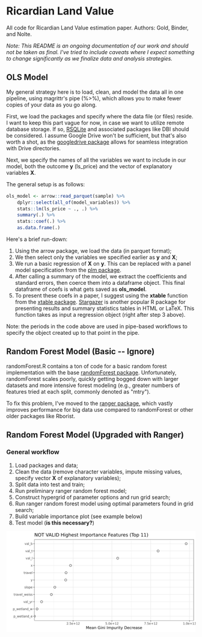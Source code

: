 # Ricardian Land Value
All code for Ricardian Land Value estimation paper. Authors: Gold, Binder, and Nolte.

*Note: This README is an ongoing documentation of our work and should not be taken as final. I've tried to include caveats where I expect something to change significantly as we finalize data and analysis strategies.*

## OLS Model

My general strategy here is to load, clean, and model the data all in one pipeline, using magrittr's pipe (%>%), which allows you to make fewer copies of your data as you go along. 

First, we load the packages and specify where the data file (or files) reside. I want to keep this part vague for now, in case we want to utilize remote database storage. If so, [RSQLite](https://www.r-project.org/nosvn/pandoc/RSQLite.html) and associated packages like DBI should be considered. I assume Google Drive won't be sufficient, but that's also worth a shot, as the [googledrive package](https://googledrive.tidyverse.org/) allows for seamless integration with Drive directories.

Next, we specify the names of all the variables we want to include in our model, both the outcome **y** (ls_price) and the vector of explanatory variables **X**.

The general setup is as follows:

```r
ols_model <- arrow::read_parquet(sample) %>%
    dplyr::select(all_of(model_variables)) %>%
    stats::lm(ls_price ~ ., .) %>%
    summary(.) %>%
    stats::coef(.) %>%
    as.data.frame(.)

```

Here's a brief run-down:

1. Using the arrow package, we load the data (in parquet format);
2. We then select only the variables we specified earlier as **y** and **X**;
3. We run a basic regression of **X** on **y**. This can be replaced with a panel model specification from the [plm package](https://cran.r-project.org/web/packages/plm/index.html).
4. After calling a summary of the model, we extract the coefficients and standard errors, then coerce them into a dataframe object. This final dataframe of coefs is what gets saved as **ols_model**.
5. To present these coefs in a paper, I suggest using the **xtable** function from the [xtable package](https://www.rdocumentation.org/packages/xtable/versions/1.8-4/topics/xtable). [Stargazer](https://cran.r-project.org/web/packages/stargazer/vignettes/stargazer.pdf) is another popular R package for presenting results and summary statistics tables in HTML or LaTeX. This function takes as input a regression object (right after step 3 above). 

Note: the periods in the code above are used in pipe-based workflows to specify the object created up to that point in the pipe.

## Random Forest Model (Basic -- Ignore)

randomForest.R contains a ton of code for a basic random forest implementation with the base [randomForest package](https://cran.r-project.org/web/packages/randomForest/index.html). Unfortunately, randomForest scales poorly, quickly getting bogged down with larger datasets and more intensive forest modeling (e.g., greater numbers of features tried at each split, commonly denoted as "mtry").

To fix this problem, I've moved to the [ranger package](https://arxiv.org/pdf/1508.04409.pdf), which vastly improves performance for big data use compared to randomForest or other older packages like Rborist.

## Random Forest Model (Upgraded with Ranger)

### General workflow

1. Load packages and data;
2. Clean the data (remove character variables, impute missing values, specify vector **X** of explanatory variables);
3. Split data into test and train;
4. Run preliminary ranger random forest model;
5. Construct hypergrid of parameter options and run grid search;
6. Run ranger random forest model using optimal parameters found in grid search;
7. Build variable importance plot (see example below)
8. Test model (**is this necessary?**)

![Fig. 1: Example Variable Importance Plot](var_imp_plot.png)




